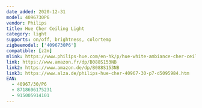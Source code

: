 ```yaml
---
date_added: 2020-12-31
model: 4096730P6
vendor: Philips
title: Hue Cher Ceiling Light
category: light
supports: on/off, brightness, colortemp
zigbeemodel: ['4096730P6']
compatible: [z2m]
mlink: https://www.philips-hue.com/en-hk/p/hue-white-ambiance-cher-ceiling-light/4096730P6
link: https://www.amazon.fr/dp/B088S153NB
link2: https://www.amazon.de/dp/B088S153NB
link3: https://www.alza.de/philips-hue-cher-40967-30-p7-d5095984.htm
EAN: 
  - 40967/30/P6
  - 8718696175231
  - 915005914101
---
```

